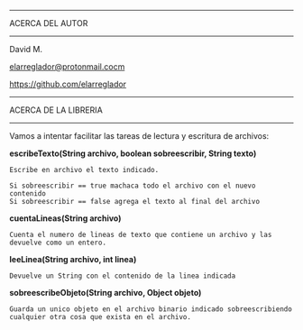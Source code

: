************************************
ACERCA DEL AUTOR
************************************

David M.

elarreglador@protonmail.cocm

https://github.com/elarreglador


************************************
ACERCA DE LA LIBRERIA
************************************

Vamos a intentar facilitar las tareas de lectura y escritura de archivos:



**escribeTexto(String archivo, boolean sobreescribir, String texto)**

    Escribe en archivo el texto indicado.

    Si sobreescribir == true machaca todo el archivo con el nuevo contenido
    Si sobreescribir == false agrega el texto al final del archivo



**cuentaLineas(String archivo)**

    Cuenta el numero de lineas de texto que contiene un archivo y las devuelve como un entero.



**leeLinea(String archivo, int linea)**
   
    Devuelve un String con el contenido de la linea indicada



**sobreescribeObjeto(String archivo, Object objeto)**

    Guarda un unico objeto en el archivo binario indicado sobreescribiendo cualquier otra cosa que exista en el archivo.



